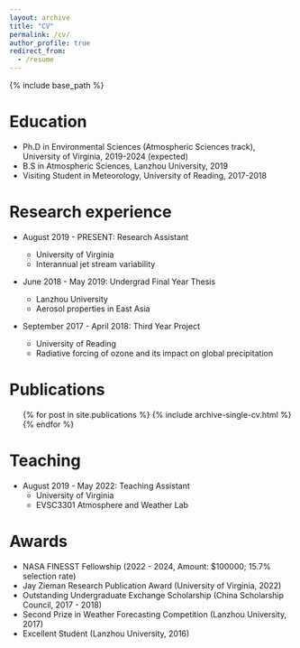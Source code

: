 ```yaml
---
layout: archive
title: "CV"
permalink: /cv/
author_profile: true
redirect_from:
  - /resume
---
```


{% include base_path %}

Education
======
* Ph.D in Environmental Sciences (Atmospheric Sciences track), University of Virginia, 2019-2024 (expected)
* B.S in Atmospheric Sciences, Lanzhou University, 2019
* Visiting Student in Meteorology, University of Reading, 2017-2018

Research experience
======
* August 2019 - PRESENT: Research Assistant
  * University of Virginia
  * Interannual jet stream variability

* June 2018 - May 2019: Undergrad Final Year Thesis
  * Lanzhou University
  * Aerosol properties in East Asia

* September 2017 - April 2018: Third Year Project
  * University of Reading
  * Radiative forcing of ozone and its impact on global precipitation

Publications
======
  <ul>{% for post in site.publications %}
    {% include archive-single-cv.html %}
  {% endfor %}</ul>
  
Teaching
======
* August 2019 - May 2022: Teaching Assistant
  * University of Virginia
  * EVSC3301 Atmosphere and Weather Lab
 
Awards
======
* NASA FINESST Fellowship (2022 - 2024, Amount: \$100000; 15.7\% selection rate)
* Jay Zieman Research Publication Award (University of Virginia, 2022)
* Outstanding Undergraduate Exchange Scholarship (China Scholarship Council, 2017 - 2018)
* Second Prize in Weather Forecasting Competition (Lanzhou University, 2017)
* Excellent Student (Lanzhou University, 2016)
